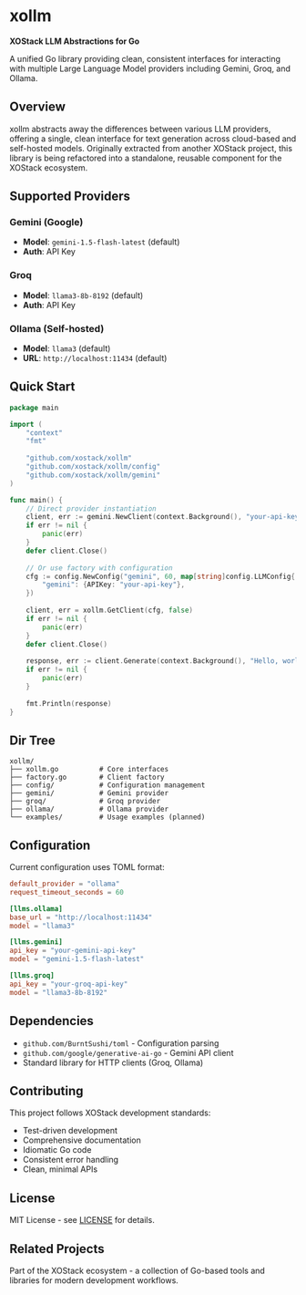 # xollm

**XOStack LLM Abstractions for Go**

A unified Go library providing clean, consistent interfaces for interacting with multiple Large Language Model providers including Gemini, Groq, and Ollama.

## Overview

xollm abstracts away the differences between various LLM providers, offering a single, clean interface for text generation across cloud-based and self-hosted models. Originally extracted from another XOStack project, this library is being refactored into a standalone, reusable component for the XOStack ecosystem.

## Supported Providers

### Gemini (Google)
- **Model**: `gemini-1.5-flash-latest` (default)
- **Auth**: API Key

### Groq
- **Model**: `llama3-8b-8192` (default)  
- **Auth**: API Key

### Ollama (Self-hosted)
- **Model**: `llama3` (default)
- **URL**: `http://localhost:11434` (default)

## Quick Start

```go
package main

import (
    "context"
    "fmt"
    
    "github.com/xostack/xollm"
    "github.com/xostack/xollm/config"
    "github.com/xostack/xollm/gemini"
)

func main() {
    // Direct provider instantiation
    client, err := gemini.NewClient(context.Background(), "your-api-key", "", false)
    if err != nil {
        panic(err)
    }
    defer client.Close()
    
    // Or use factory with configuration
    cfg := config.NewConfig("gemini", 60, map[string]config.LLMConfig{
        "gemini": {APIKey: "your-api-key"},
    })
    
    client, err = xollm.GetClient(cfg, false)
    if err != nil {
        panic(err)
    }
    defer client.Close()
    
    response, err := client.Generate(context.Background(), "Hello, world!")
    if err != nil {
        panic(err)
    }
    
    fmt.Println(response)
}
```

## Dir Tree

```
xollm/
├── xollm.go          # Core interfaces
├── factory.go        # Client factory
├── config/           # Configuration management
├── gemini/           # Gemini provider
├── groq/             # Groq provider
├── ollama/           # Ollama provider
└── examples/         # Usage examples (planned)
```

## Configuration

Current configuration uses TOML format:

```toml
default_provider = "ollama"
request_timeout_seconds = 60

[llms.ollama]
base_url = "http://localhost:11434"
model = "llama3"

[llms.gemini]
api_key = "your-gemini-api-key"
model = "gemini-1.5-flash-latest"

[llms.groq]
api_key = "your-groq-api-key"
model = "llama3-8b-8192"
```

## Dependencies

- `github.com/BurntSushi/toml` - Configuration parsing
- `github.com/google/generative-ai-go` - Gemini API client
- Standard library for HTTP clients (Groq, Ollama)

## Contributing

This project follows XOStack development standards:
- Test-driven development
- Comprehensive documentation
- Idiomatic Go code
- Consistent error handling
- Clean, minimal APIs

## License

MIT License - see [LICENSE](./LICENSE) for details.

## Related Projects

Part of the XOStack ecosystem - a collection of Go-based tools and libraries for modern development workflows.
